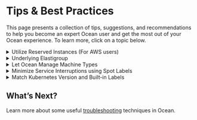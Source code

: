 # Tips & Best Practices

This page presents a collection of tips, suggestions, and recommendations to help you become an expert Ocean user and get the most out of your Ocean experience. To learn more, click on a topic below.

<details>
  <summary markdown="span">Utilize Reserved Instances (For AWS users)</summary>

  ## Utilize Reserved Instances (For AWS users)

  If you have [reserved instances](elastigroup/features/core-features/spot-reserved-on-demand-instances) (RIs) and they are available, Ocean will utilize them by default before purchasing spot instances, (i.e., the API attribute `utilizeReservedInstances` is set to True by default upon Ocean creation). If you would like to change this, set this attribute to False using this [API](https://docs.spot.io/api/#operation/OceanAWSClusterCreate). In addition, if you would like to take advantage of [AWS Savings Plans](https://aws.amazon.com/savingsplans/pricing/), you can opt in using the API.

  If you are using RI sharing across multiple AWS accounts, you can take advantage of the Cross RI Utilization feature to further optimize your RI usage. This feature will consider RI contracts and consumption across all relevant accounts. This is useful when a single account cannot consume the full RI capacity. Additional accounts can then use the excess capacity up to the maximum capacity of the RI. To activate this feature, do the following:

  1. [Connect](https://docs.spot.io/connect-your-cloud-provider/aws-account) all the accounts with RI contracts to the Spot platform. (This can also be done using a read-only policy.)
  2. Reach out to Spot Support and request enablement of Cross RI Utilization for your Spot organization.

</details>

<details>
  <summary markdown="span">Underlying Elastigroup</summary>

## Underlying Elastigroup

The Ocean internal architecture utilizes the Elastigroup engine, a core component of the Spot platform. Therefore, whenever an Ocean cluster is created, an underlying Elastigroup is also created. Although this underlying Elastigroup still appears in the Elastigroup area of the Spot console, management of the Ocean cluster is not allowed there. The cluster is managed only in the Ocean area of the console.

<img src="/ocean/_media/tips-underlying-eg-01.png" />

</details>

<details>
  <summary markdown="span">Let Ocean Manage Machine Types</summary>

## Let Ocean Manage Machine Types

Ocean operation is based on containers, and as such, Ocean is free to utilize all types of cloud infrastructure, distribute optimally, and focus on cutting costs. Therefore, when it comes to machine types, it is usually best practice to let Ocean make the intelligent decisions about which machine family to launch.

In the Machine Types definition of the Compute tab, all of the machine types are already selected by default. Just leave this default setting on so that Ocean can choose from all possibilities. Ocean will then carefully match the node type to the specifications of the scheduled user workloads.

### Opt out of Machine Types

If you have a reason not to use certain machine types, you can simply deselect those family types. For example, your application may be specifically tuned for newer versions of CPU offered in the later families, and the older models cause performance issues. Simply deselect those families.

<img src="/ocean/_media/tips-image-types-01.png" />

You can use the `instanceTypes` attribute in the API to specify machine types that are allowed or not allowed in the cluster. The following options are available:

- `instanceTypes.blacklist` - Specify instance types to avoid in the cluster.
- `instanceTypes.whitelist` - Specify instance types that are allowed in the cluster.

The following rules apply to these:

- The permit list and the deny list may not be used at the same time.
- If no instance types are defined for both options, then all instance types are available.

### Set Instance Size Ranges

In some use cases, it is a good practice to increase the minimum CPU or RAM of the individual nodes Ocean launches for your containerized workloads.

For example, you may want to increase the minimum machine size if you run many DaemonSets (that require a lot of resources) or you have any DaemonSets that are licensed based on machine count.

Increasing the minimum machine size helps to limit the node count by not allowing very small nodes that can host only a very small number of containers. Efficiency is achieved by bin packing more containers per node.

Alternatively, depending on the sensitivity of your workloads and the general size of your cluster, you may wish to decrease the maximum CPU or RAM per node to limit the number of containers that will be affected in the event of a node replacement.

<img src="/ocean/_media/tips-image-types-02.png" />

</details>

<details>
  <summary markdown="span">Minimize Service Interruptions using Spot Labels</summary>

## Minimize Service Interruptions using Spot Labels

Ways to reduce interruptions of workloads using the `restrict-scale-down` and `node-lifecycle` labels are described in detail in [Spot Labels](ocean/features/labels-and-taints). Note that setting the workload to run on OD instances does not prevent Ocean from bin packing the cluster by scaling down. Therefore, to ensure workloads running on OD instances are not interrupted by scale down, You can use both these labels together. This will ensure that Ocean will not scale down OD instances running critical applications due to efficiency considerations.

</details>

<details>
  <summary markdown="span">Match Kubernetes Version and Built-in Labels</summary>

## Match Kubernetes Version and Built-in Labels

Ocean obeys Kubernetes labels wherever you apply them. However, labels are specific to Kubernetes cluster versions. Keep an eye on the labels you are using and ensure that they are correct for your version of the cluster. This is especially important during cluster version upgrades.

For example, `beta.kubernetes.io/instance-type` applies to Kubernetes version 1.16 and before, while `nodes.kubernetes.io/instance-type` applies to Kubernetes version 1.17 and later.

</details>

## What’s Next?

Learn more about some useful [troubleshooting](ocean/troubleshooting/troubleshoot-controller) techniques in Ocean.
